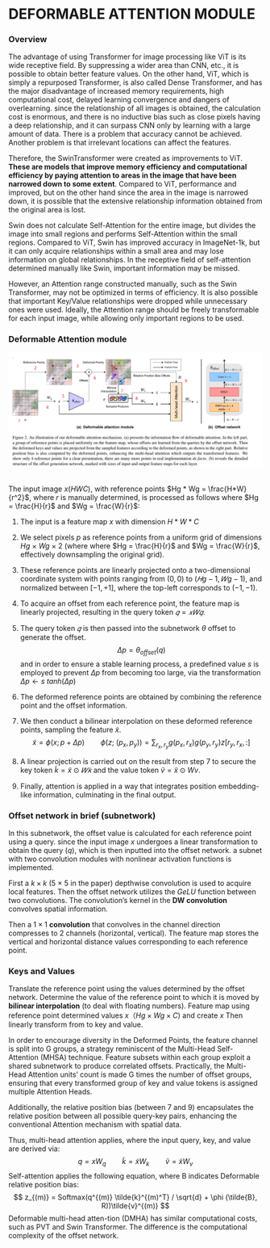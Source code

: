 # DEFORMABLE ATTENTION MODULE

### Overview
The advantage of using Transformer for image processing like ViT is its wide receptive field. By suppressing a wider area than CNN, etc., it is possible to obtain better feature values. On the other hand, ViT, which is simply a repurposed Transformer, is also called Dense Transformer, and has the major disadvantage of increased memory requirements, high computational cost, delayed learning convergence and dangers of overlearning. since the relationship of all images is obtained, the calculation cost is enormous, and there is no inductive bias such as close pixels having a deep relationship, and it can surpass CNN only by learning with a large amount of data. There is a problem that accuracy cannot be achieved. Another problem is that irrelevant locations can affect the features.

Therefore, the SwinTransformer were created as improvements to ViT. **These are models that improve memory efficiency and computational efficiency by paying attention to areas in the image that have been narrowed down to some extent**. Compared to ViT, performance and improved, but on the other hand since the area in the image is narrowed down, it is possible that the extensive relationship information obtained from the original area is lost.

Swin does not calculate Self-Attention for the entire image, but divides the image into small regions and performs Self-Attention within the small regions. Compared to ViT, Swin has improved accuracy in ImageNet-1k, but it can only acquire relationships within a small area and may lose information on global relationships. In the receptive field of self-attention determined manually like Swin, important information may be missed.

However, an Attention range constructed manually, such as the Swin Transformer, may not be optimized in terms of efficiency. It is also possible that important Key/Value relationships were dropped while unnecessary ones were used. Ideally, the Attention range should be freely transformable for each input image, while allowing only important regions to be used.

### Deformable Attention module
<div style = "text-align:center";>
<img src="./images/De-attn-module/de-attn.png", alt="Deformable Attention Module" >
</div>
&nbsp;

The input image  $x (H W C)$, with reference points $Hg * Wg = \frac{H*W}{r^2}$, where $r$ is manually determined, is processed as follows where $Hg = \frac{H}{r}$ and $Wg = \frac{W}{r}$:
1. The input is a feature map $x$ with dimension $H*W*C$
    &nbsp;
2. We select pixels $p$ as reference points from a uniform grid of dimensions $Hg$ × $Wg$ × 2 (where where $Hg = \frac{H}{r}$ and $Wg = \frac{W}{r}$, effectively downsampling the original grid).
    &nbsp;
3. These reference points are linearly projected onto a two-dimensional coordinate system with points ranging from $(0,0)$ to $(𝐻g - 1, 𝑊g - 1)$, and normalized between $[-1, +1]$, where the top-left corresponds to $(-1,-1)$.
    &nbsp;
4. To acquire an offset from each reference point, the feature map is linearly projected, resulting in the query token $𝑞 = 𝑥𝑊𝑞$.
5. The query token $𝑞$ is then passed into the subnetwork $\theta$ offset to generate the offset.
    $$
    \Delta p = \theta_{offset}(q)
    $$
and in order to ensure a stable learning process, a predefined value $s$ is employed to prevent $\Delta p$ from becoming too large, via the transformation $\Delta p \leftarrow s \: tanh(\Delta p)$
    &nbsp;
6. The deformed reference points are obtained by combining the reference point and the offset information.
    &nbsp;
7. We then conduct a bilinear interpolation on these deformed reference points, sampling the feature $\tilde{x}$.
    $$
    \tilde{x} = \phi(x; p + \Delta p) \qquad \phi(z; \: (p_x, p_y)) = \sum_{r_x, r_y}g(p_x, r_x)g(p_y, r_y)z[r_y,r_x,:]
    $$
   
8. A linear projection is carried out on the result from step 7 to secure the key token $\tilde{k} = \tilde{x}\odot 𝑊𝑘$ and the value token $\tilde{v} = \tilde{x} \odot Wv$.
    &nbsp;
9.  Finally, attention is applied in a way that integrates position embedding-like information, culminating in the final output.

### Offset network in brief (subnetwork)
In this subnetwork, the offset value is calculated for each reference point using a query. since the input image $x$ undergoes a linear transformation to obtain the query $(q)$, which is then inputted into the offset network. a subnet with two convolution modules with nonlinear activation functions is implemented.

First a $k \times k$ (5 × 5 in the paper) depthwise convolution is used to acquire local features. Then the offset network utilizes the $GeLU$ function between two convolutions. The convolution’s kernel in the **DW convolution** convolves spatial information.

Then a $1 \times 1$ **convolution** that convolves in the channel direction compresses to 2 channels (horizontal, vertical). The feature map stores the vertical and horizontal distance values corresponding to each reference point.

### Keys and Values
Translate the reference point using the values ​​determined by the offset network. Determine the value of the reference point to which it is moved by **bilinear interpolation** (to deal with floating numbers). Feature map using reference point determined values $x（Hg \times Wg \times C)$ and create $x$ Then linearly transform from to key and value.

In order to encourage diversity in the Deformed Points, the feature channel is split into G groups, a strategy reminiscent of the Multi-Head Self-Attention (MHSA) technique. Feature subsets within each group exploit a shared subnetwork to produce correlated offsets. Practically, the Multi-Head Attention units’ count is made G times the number of offset groups, ensuring that every transformed group of key and value tokens is assigned multiple Attention Heads.

Additionally, the relative position bias (between 7 and 9) encapsulates the relative position between all possible query-key pairs, enhancing the conventional Attention mechanism with spatial data.

Thus, multi-head attention applies, where the input query, key, and value are derived via:
$$
    q = xW_q \qquad \tilde{k} = \tilde{x}W_k \qquad \tilde{v} = \tilde{x}W_v
$$
Self-attention applies the following equation, where B indicates Deformable relative position bias:
$$
    z_{(m)} = Softmax(q^{(m)} \tilde{k}^{(m)^T} / \sqrt{d} + \phi (\tilde{B}, R))\tilde{v}^{(m)}
$$
Deformable multi-head atten-tion (DMHA) has similar computational costs, such as PVT and Swin Transformer. The difference is the computational complexity of the offset network.
